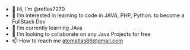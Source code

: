 - 👋 Hi, I’m @reflex7270
- 👀 I’m interested in learning to code in JAVA, PHP, Python.  to become a FullStack Dev
- 🌱 I’m currently learning JAva
- 💞️ I’m looking to collaborate on any Java Projects for free
- 📫 How to reach me atomatlas86@gmail.com

<!---
reflex7270/reflex7270 is a ✨ special ✨ repository because its `README.md` (this file) appears on your GitHub profile.
You can click the Preview link to take a look at your changes.
--->
